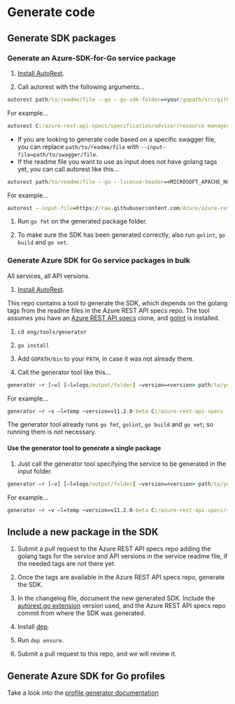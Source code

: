 # Generate code

## Generate SDK packages

### Generate an Azure-SDK-for-Go service package

1. [Install AutoRest](https://github.com/Azure/autorest#installing-autorest).

1. Call autorest with the following arguments...

``` cmd
autorest path/to/readme/file --go --go-sdk-folder=<your/gopath/src/github.com/Azure/azure-sdk-for-go> --package-version=<version> --user-agent=<Azure-SDK-For-Go/version services> [--tag=choose/a/tag/in/the/readme/file]
```

For example...

``` cmd
autorest C:/azure-rest-api-specs/specification/advisor/resource-manager/readme.md --go --go-sdk-folder=C:/goWorkspace/src/github.com/Azure/azure-sdk-for-go --tag=package-2016-07-preview --package-version=v11.2.0-beta --user-agent='Azure-SDK-For-Go/v11.2.0-beta services'
```

- If you are looking to generate code based on a specific swagger file, you can replace `path/to/readme/file` with `--input-file=path/to/swagger/file`.
- If the readme file you want to use as input does not have golang tags yet, you can call autorest like this...

``` cmd
autorest path/to/readme/file --go --license-header=<MICROSOFT_APACHE_NO_VERSION> --namespace=<packageName> --output-folder=<your/gopath/src/github.com/Azure/azure-sdk-for-go/services/serviceName/mgmt/APIversion/packageName> --package-version=<version> --user-agent=<Azure-SDK-For-Go/version services> --clear-output-folder --can-clear-output-folder --tag=<choose/a/tag/in/the/readme/file>
```

For example...

``` cmd
autorest --input-file=https://raw.githubusercontent.com/Azure/azure-rest-api-specs/current/specification/network/resource-manager/Microsoft.Network/2017-10-01/loadBalancer.json --go --license-header=MICROSOFT_APACHE_NO_VERSION --namespace=lb --output-folder=C:/goWorkspace/src/github.com/Azure/azure-sdk-for-go/services/network/mgmt/2017-09-01/network/lb --package-version=v11.2.0-beta --clear-output-folder --can-clear-output-folder
```

1. Run `go fmt` on the generated package folder.

1. To make sure the SDK has been generated correctly, also run `golint`, `go build` and `go vet`.

### Generate Azure SDK for Go service packages in bulk

All services, all API versions.

1. [Install AutoRest](https://github.com/Azure/autorest#installing-autorest).

This repo contains a tool to generate the SDK, which depends on the golang tags from the readme files in the Azure REST API specs repo. The tool assumes you have an [Azure REST API specs](https://github.com/Azure/azure-rest-api-specs) clone, and [golint](https://github.com/golang/lint) is installed.

1. `cd eng/tools/generator`

1. `go install`

1. Add `GOPATH/bin` to your `PATH`, in case it was not already there.

1. Call the generator tool like this...

``` cmd
generator –r [–v] [–l=logs/output/folder] –version=<version> path/to/your/swagger/repo/clone
```

For example...

``` cmd
generator –r –v –l=temp –version=v11.2.0-beta C:/azure-rest-api-specs
```

The generator tool already runs `go fmt`, `golint`, `go build` and `go vet`; so running them is not necessary.

#### Use the generator tool to generate a single package

1. Just call the generator tool specifying the service to be generated in the input folder.

``` cmd
generator –r [–v] [–l=logs/output/folder] –version=<version> path/to/your/swagger/repo/clone/specification/service
```

For example...

``` cmd
generator –r –v –l=temp –version=v11.2.0-beta C:/azure-rest-api-specs/specification/network
```

## Include a new package in the SDK

1. Submit a pull request to the Azure REST API specs repo adding the golang tags for the service and API versions in the service readme file, if the needed tags are not there yet.

1. Once the tags are available in the Azure REST API specs repo, generate the SDK.

1. In the changelog file, document the new generated SDK. Include the [autorest.go extension](https://github.com/Azure/autorest.go) version used, and the Azure REST API specs repo commit from where the SDK was generated.

1. Install [dep](https://github.com/golang/dep).

1. Run `dep ensure`.

1. Submit a pull request to this repo, and we will review it.

## Generate Azure SDK for Go profiles

Take a look into the [profile generator documentation](https://github.com/Azure/azure-sdk-for-go/tree/main/eng/tools/profileBuilder)
